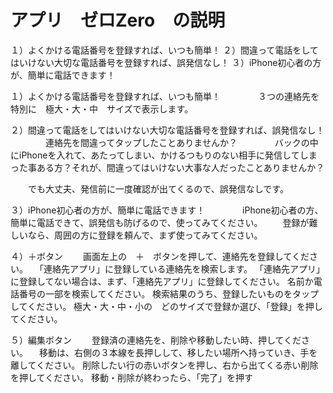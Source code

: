 # アプリ　ゼロZero　の説明

１）よくかける電話番号を登録すれば、いつも簡単！
２）間違って電話をしてはいけない大切な電話番号を登録すれば、誤発信なし！
３）iPhone初心者の方が、簡単に電話できます！


１）よくかける電話番号を登録すれば、いつも簡単！
　　　　３つの連絡先を特別に　極大・大・中　サイズで表示します。

２）間違って電話をしてはいけない大切な電話番号を登録すれば、誤発信なし！
　　　　連絡先を間違ってタップしたことありませんか？
　　　　バックの中にiPhoneを入れて、あたってしまい、かけるつもりのない相手に発信してしまった事ある方？それが、間違ってはいけない大事な人だったことありませんか？
   
   　　でも大丈夫、発信前に一度確認が出てくるので、誤発信なしです。
     
３）iPhone初心者の方が、簡単に電話できます！
　　　　iPhone初心者の方、簡単に電話できて、誤発信も防げるので、使ってみてください。
    　　登録が難しいなら、周囲の方に登録を頼んで、まず使ってみてください。
      
４）＋ボタン 
　　画面左上の　＋　ボタンを押して、連絡先を登録してください。
  　「連絡先アプリ」に登録している連絡先を検索します。
   「連絡先アプリ」に登録してない場合は、まず、「連絡先アプリ」に登録してください。
   名前か電話番号の一部を検索してください。
   検索結果のうち、登録したいものをタップしてください。
   極大・大・中・小の　どのサイズで登録か選び、「登録」を押してください。
   
５）編集ボタン
　　登録済の連絡先を、削除や移動したい時、押してください。
  　移動は、右側の３本線を長押しして、移したい場所へ持っていき、手を離してください。
   削除したい行の赤いボタンを押し、右から出てくる赤い削除を押してください。
   移動・削除が終わったら、「完了」を押す
   
   
   

      　
      
    　
